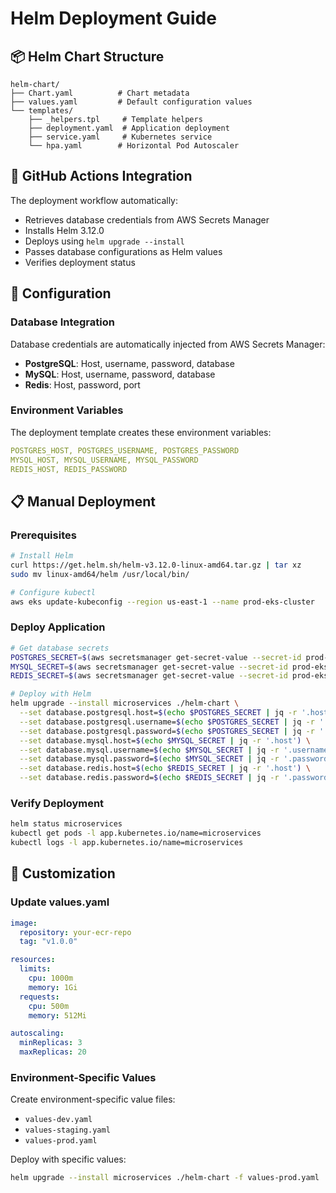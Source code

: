 # Helm Deployment Guide

## 📦 Helm Chart Structure

```
helm-chart/
├── Chart.yaml          # Chart metadata
├── values.yaml         # Default configuration values
└── templates/
    ├── _helpers.tpl     # Template helpers
    ├── deployment.yaml  # Application deployment
    ├── service.yaml     # Kubernetes service
    └── hpa.yaml        # Horizontal Pod Autoscaler
```

## 🚀 GitHub Actions Integration

The deployment workflow automatically:
- Retrieves database credentials from AWS Secrets Manager
- Installs Helm 3.12.0
- Deploys using `helm upgrade --install`
- Passes database configurations as Helm values
- Verifies deployment status

## 🔧 Configuration

### Database Integration
Database credentials are automatically injected from AWS Secrets Manager:
- **PostgreSQL**: Host, username, password, database
- **MySQL**: Host, username, password, database  
- **Redis**: Host, password, port

### Environment Variables
The deployment template creates these environment variables:
```yaml
POSTGRES_HOST, POSTGRES_USERNAME, POSTGRES_PASSWORD
MYSQL_HOST, MYSQL_USERNAME, MYSQL_PASSWORD
REDIS_HOST, REDIS_PASSWORD
```

## 📋 Manual Deployment

### Prerequisites
```bash
# Install Helm
curl https://get.helm.sh/helm-v3.12.0-linux-amd64.tar.gz | tar xz
sudo mv linux-amd64/helm /usr/local/bin/

# Configure kubectl
aws eks update-kubeconfig --region us-east-1 --name prod-eks-cluster
```

### Deploy Application
```bash
# Get database secrets
POSTGRES_SECRET=$(aws secretsmanager get-secret-value --secret-id prod-eks-cluster-postgresql-credentials --query SecretString --output text)
MYSQL_SECRET=$(aws secretsmanager get-secret-value --secret-id prod-eks-cluster-mysql-credentials --query SecretString --output text)
REDIS_SECRET=$(aws secretsmanager get-secret-value --secret-id prod-eks-cluster-redis-credentials --query SecretString --output text)

# Deploy with Helm
helm upgrade --install microservices ./helm-chart \
  --set database.postgresql.host=$(echo $POSTGRES_SECRET | jq -r '.host') \
  --set database.postgresql.username=$(echo $POSTGRES_SECRET | jq -r '.username') \
  --set database.postgresql.password=$(echo $POSTGRES_SECRET | jq -r '.password') \
  --set database.mysql.host=$(echo $MYSQL_SECRET | jq -r '.host') \
  --set database.mysql.username=$(echo $MYSQL_SECRET | jq -r '.username') \
  --set database.mysql.password=$(echo $MYSQL_SECRET | jq -r '.password') \
  --set database.redis.host=$(echo $REDIS_SECRET | jq -r '.host') \
  --set database.redis.password=$(echo $REDIS_SECRET | jq -r '.password')
```

### Verify Deployment
```bash
helm status microservices
kubectl get pods -l app.kubernetes.io/name=microservices
kubectl logs -l app.kubernetes.io/name=microservices
```

## 🔄 Customization

### Update values.yaml
```yaml
image:
  repository: your-ecr-repo
  tag: "v1.0.0"

resources:
  limits:
    cpu: 1000m
    memory: 1Gi
  requests:
    cpu: 500m
    memory: 512Mi

autoscaling:
  minReplicas: 3
  maxReplicas: 20
```

### Environment-Specific Values
Create environment-specific value files:
- `values-dev.yaml`
- `values-staging.yaml`
- `values-prod.yaml`

Deploy with specific values:
```bash
helm upgrade --install microservices ./helm-chart -f values-prod.yaml
```